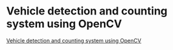 # Vehicle detection and counting system using OpenCV
[Vehicle detection and counting system using OpenCV](https://aiwithcloud.com/2022/09/16/vehicle_detection_and_counting_system_using_opencv/)
